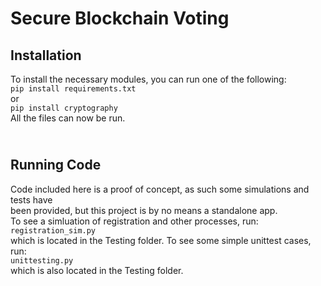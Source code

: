 # Secure Blockchain Voting

## Installation
To install the necessary modules, you can run one of the following:<br>
    ```
    pip install requirements.txt
    ```
    <br> or <br>
    ```
    pip install cryptography
    ```
<br>
All the files can now be run.

<br>**Running Code**<br>
----------------------------
Code included here is a proof of concept, as such some simulations and tests have<br>
been provided, but this project is by no means a standalone app.<br> 
To see a simluation of registration and other processes, run:<br>
    ```
registration_sim.py
    ```
<br>which is located in the Testing folder. To see some simple unittest cases, run:<br>
    ```
unittesting.py
    ```
<br>which is also located in the Testing folder.
